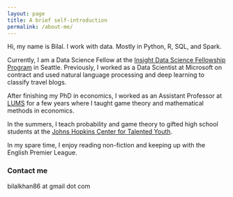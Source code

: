 ```yaml
---
layout: page
title: A brief self-introduction
permalink: /about-me/
---
```


Hi, my name is Bilal. I work with data. Mostly in Python, R, SQL, and Spark.

Currently, I am a Data Science Fellow at the [Insight Data Science Fellowship Program](https://insightfellows.com/data-science) in Seattle. Previously, I worked as a Data Scientist at Microsoft on contract and used natural language processing and deep learning to classify travel blogs.

After finishing my PhD in economics, I worked as an Assistant Professor at [LUMS](https://www.lums.edu.pk/) for a few years where I taught game theory and mathematical methods in economics.

In the summers, I teach probability and game theory to gifted high school students at the [Johns Hopkins Center for Talented Youth](https://cty.jhu.edu/).

In my spare time, I enjoy reading non-fiction and keeping up with the English Premier League.

### Contact me

bilalkhan86 at gmail dot com

